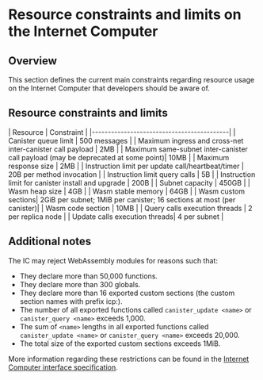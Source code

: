 # Resource constraints and limits on the Internet Computer

## Overview

This section defines the current main constraints regarding resource usage on the Internet Computer that developers should be aware of.

## Resource constraints and limits

| Resource          | Constraint            |
|-------------------------------------------|
| Canister queue limit | 500 messages        |
| Maximum ingress and cross-net inter-canister call payload | 2MB |
| Maximum same-subnet inter-canister call payload (may be deprecated at some point)| 10MB |
| Maximum response size | 2MB |
| Instruction limit per update call/heartbeat/timer | 20B per method invocation |
| Instruction limit query calls | 5B |
| Instruction limit for canister install and upgrade | 200B |
| Subnet capacity | 450GB |
| Wasm heap size | 4GB |
| Wasm stable memory | 64GB |
| Wasm custom sections| 2GiB per subnet; 1MiB per canister; 16 sections at most (per canister)|
| Wasm code section | 10MB |
| Query calls execution threads | 2 per replica node |
| Update calls execution threads| 4 per subnet |


## Additional notes

The IC may reject WebAssembly modules for reasons such that:

- They declare more than 50,000 functions.
- They declare more than 300 globals. 
- They declare more than 16 exported custom sections (the custom section names with prefix icp:).
- The number of all exported functions called `canister_update <name>` or `canister_query <name>` exceeds 1,000.
- The sum of `<name>` lengths in all exported functions called `canister_update <name>` or `canister_query <name>` exceeds 20,000.
- The total size of the exported custom sections exceeds 1MiB.

More information regarding these restrictions can be found in the [Internet Computer interface specification](https://internetcomputer.org/docs/current/references/ic-interface-spec/#system-api-module).
